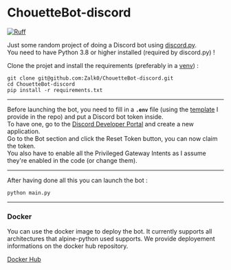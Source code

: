 # ChouetteBot-discord

[![Ruff](https://github.com/Zalk0/ChouetteBot-discord/actions/workflows/ruff.yaml/badge.svg)](https://github.com/Zalk0/ChouetteBot-discord/actions/workflows/ruff.yaml)

Just some random project of doing a Discord bot
using [discord.py](https://github.com/Rapptz/discord.py).  
You need to have Python 3.8 or higher installed (required by discord.py) !

Clone the projet and install the requirements (preferably in
a [venv](https://packaging.python.org/en/latest/guides/installing-using-pip-and-virtual-environments)) :

```
git clone git@github.com:Zalk0/ChouetteBot-discord.git
cd ChouetteBot-discord
pip install -r requirements.txt
```

---
Before launching the bot, you need to fill in a **`.env`** file (using
the [template](https://github.com/Zalk0/ChouetteBot-discord/blob/main/.env.example)
I provide in the repo) and put a Discord bot token inside.  
To have one, go to
the [Discord Developer Portal](https://discord.com/developers) and create a new
application.  
Go to the Bot section and click the Reset Token button, you can now claim the
token.  
You also have to enable all the Privileged Gateway Intents as I assume they're
enabled in the code (or change them).

---
After having done all this you can launch the bot :

```
python main.py
```

---
### Docker

You can use the docker image to deploy the bot. It currently supports all architectures that alpine-python used supports. We provide deployement informations on the docker hub repository.

[Docker Hub](https://hub.docker.com/r/gylfirst/chouettebot)